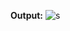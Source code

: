 **Output:**
![s](https://user-images.githubusercontent.com/72438433/171208230-f7ac401e-6f17-4066-a30a-a87fe545839d.PNG)
